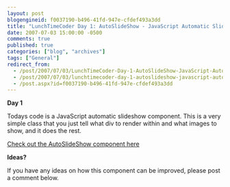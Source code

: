 ```yaml
---
layout: post
blogengineid: f0037190-b496-41fd-947e-cfdef493a3dd
title: "LunchTimeCoder Day 1: AutoSlideShow - JavaScript Automatic SlideShow Class"
date: 2007-07-03 15:00:00 -0500
comments: true
published: true
categories: ["blog", "archives"]
tags: ["General"]
redirect_from: 
  - /post/2007/07/03/LunchTimeCoder-Day-1-AutoSlideShow-JavaScript-Automatic-SlideShow-Class
  - /post/2007/07/03/lunchtimecoder-day-1-autoslideshow-javascript-automatic-slideshow-class
  - /post.aspx?id=f0037190-b496-41fd-947e-cfdef493a3dd
---
```

<!-- more -->
<P><STRONG>Day 1</STRONG></P>
<P>Todays code is a JavaScript automatic slideshow component. This is a very simple class that you just tell what div to render within and what images to show, and it does the rest.</P>
<P><A href="/download/lunchtimecoder/javascript/autoslideshow/">Check out the AutoSlideShow component here</A></P>
<P><STRONG>Ideas?</STRONG></P>
<P>If you have any ideas on how this component can be improved, please post a comment below.</P>
